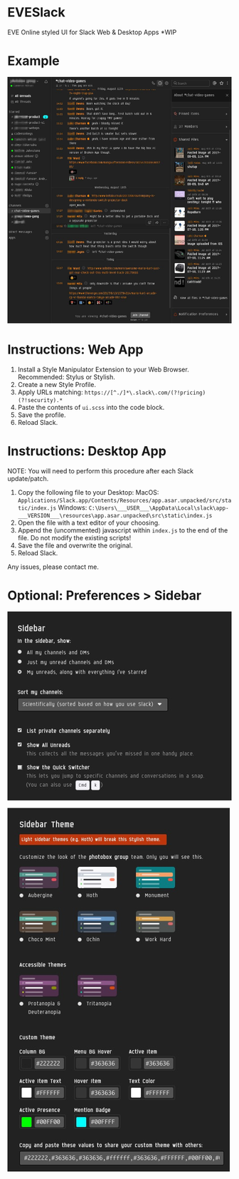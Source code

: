 # EVESlack
EVE Online styled UI for Slack Web &amp; Desktop Apps *WIP

# Example

![EVE Slack](https://github.com/cyberea/EVESlack/raw/master/assets/screenshot.jpg)

# Instructions: Web App

1. Install a Style Manipulator Extension to your Web Browser. Recommended: Stylus or Stylish.
1. Create a new Style Profile.
1. Apply URLs matching: `https://[^./]*\.slack\.com/(?!pricing)(?!security).*`
1. Paste the contents of `ui.scss` into the code block.
1. Save the profile.
1. Reload Slack.

# Instructions: Desktop App

NOTE: You will need to perform this procedure after each Slack update/patch.

1. Copy the following file to your Desktop:
    MacOS: `Applications/Slack.app/Contents/Resources/app.asar.unpacked/src/static/index.js`
    Windows: `C:\Users\___USER___\AppData\Local\slack\app-___VERSION___\resources\app.asar.unpacked\src\static\index.js`
1. Open the file with a text editor of your choosing.
1. Append the (uncommented) javascript within `index.js` to the end of the file. Do not modify the existing scripts!
1. Save the file and overwrite the original.
1. Reload Slack.

Any issues, please contact me.

# Optional: Preferences > Sidebar

![Preferences 1](https://github.com/cyberea/EVESlack/raw/master/assets/slack-preferences-sidebar-1.jpg)

![Preferences 2](https://github.com/cyberea/EVESlack/raw/master/assets/slack-preferences-sidebar-2.jpg)
